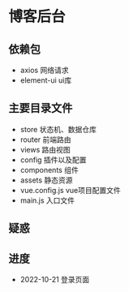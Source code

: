 # 博客后台

## 依赖包
- axios 网络请求
- element-ui ui库

## 主要目录文件
- store 状态机、数据仓库
- router 前端路由
- views 路由视图
- config 插件以及配置
- components 组件
- assets 静态资源
- vue.config.js vue项目配置文件
- main.js 入口文件

## 疑惑

## 进度
- 2022-10-21 登录页面
